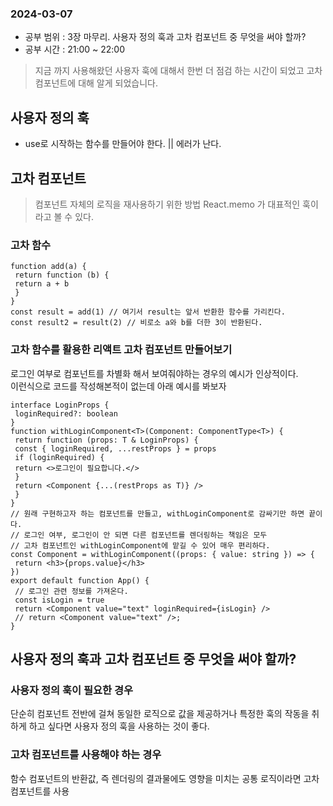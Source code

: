 ### 2024-03-07
- 공부 범위 : 3장 마무리. 사용자 정의 훅과 고차 컴포넌트 중 무엇을 써야 할까?
- 공부 시간 : 21:00 ~ 22:00
> 지금 까지 사용해왔던 사용자 훅에 대해서 한번 더 점검 하는 시간이 되었고 고차 컴포넌트에 대해 알게 되었습니다.   


## 사용자 정의 훅
- use로 시작하는 함수를 만들어야 한다. || 에러가 난다.


## 고차 컴포넌트
> 컴포넌트 자체의 로직을 재사용하기 위한 방법
> React.memo 가 대표적인 훅이라고 볼 수 있다.

### 고차 함수
```
function add(a) {
 return function (b) {
 return a + b
 }
}
const result = add(1) // 여기서 result는 앞서 반환한 함수를 가리킨다.
const result2 = result(2) // 비로소 a와 b를 더한 3이 반환된다.
```

### 고차 함수를 활용한 리액트 고차 컴포넌트 만들어보기
로그인 여부로 컴포넌트를 차별화 해서 보여줘야하는 경우의 예시가 인상적이다.   
이런식으로 코드를 작성해본적이 없는데 아래 예시를 봐보자

```
interface LoginProps {
 loginRequired?: boolean
}
function withLoginComponent<T>(Component: ComponentType<T>) {
 return function (props: T & LoginProps) {
 const { loginRequired, ...restProps } = props
 if (loginRequired) {
 return <>로그인이 필요합니다.</>
 }
 return <Component {...(restProps as T)} />
 }
}
// 원래 구현하고자 하는 컴포넌트를 만들고, withLoginComponent로 감싸기만 하면 끝이다.
// 로그인 여부, 로그인이 안 되면 다른 컴포넌트를 렌더링하는 책임은 모두 
// 고차 컴포넌트인 withLoginComponent에 맡길 수 있어 매우 편리하다.
const Component = withLoginComponent((props: { value: string }) => {
 return <h3>{props.value}</h3>
})
export default function App() {
 // 로그인 관련 정보를 가져온다.
 const isLogin = true
 return <Component value="text" loginRequired={isLogin} />
 // return <Component value="text" />;
}
```

## 사용자 정의 훅과 고차 컴포넌트 중 무엇을 써야 할까?

### 사용자 정의 훅이 필요한 경우
단순히 컴포넌트 전반에 걸쳐 동일한 로직으로 값을 제공하거나 특정한 훅의 작동을 취하게 하고 싶다면 사용자 정의 훅을 사용하는 것이 좋다.   

### 고차 컴포넌트를 사용해야 하는 경우
함수 컴포넌트의 반환값, 즉 렌더링의 결과물에도 영향을 미치는 공통 로직이라면 고차 컴포넌트를 사용


